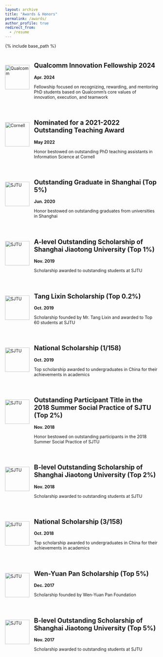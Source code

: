 ```yaml
---
layout: archive
title: "Awards & Honors"
permalink: /awards/
author_profile: true
redirect_from:
  - /resume
---
```


{% include base_path %}
<div style="display: flex; align-items: flex-start; margin-bottom: 20px;">
    <img src="https://keli97.github.io/files/university/qualcomm.png" alt="Qualcomm" style="width: 80px; height: auto; margin-right: 15px; margin-top: 40px;">
    <div>
        <h2>Qualcomm Innovation Fellowship 2024</h2>
        <p><strong>Apr. 2024</strong></p>
        <p>Fellowship focused on recognizing, rewarding, and mentoring PhD students based on Qualcomm’s core values of innovation, execution, and teamwork</p>
    </div>
</div>

<div style="display: flex; align-items: flex-start; margin-bottom: 20px;">
    <img src="https://keli97.github.io/files/university/cornell.png" alt="Cornell" style="width: 80px; height: auto; margin-right: 15px; margin-top: 40px;">
    <div>
        <h2>Nominated for a 2021-2022 Outstanding Teaching Award</h2>
        <p><strong>May 2022</strong></p>
        <p>Honor bestowed on outstanding PhD teaching assistants in Information Science at Cornell</p>
    </div>
</div>

<div style="display: flex; align-items: flex-start; margin-bottom: 20px;">
    <img src="https://keli97.github.io/files/university/sjtu.png" alt="SJTU" style="width: 80px; height: auto; margin-right: 15px; margin-top: 40px;">
    <div>
        <h2>Outstanding Graduate in Shanghai (Top 5%)</h2>
        <p><strong>Jun. 2020</strong></p>
        <p>Honor bestowed on outstanding graduates from universities in Shanghai</p>
    </div>
</div>

<div style="display: flex; align-items: flex-start; margin-bottom: 20px;">
    <img src="https://keli97.github.io/files/university/sjtu.png" alt="SJTU" style="width: 80px; height: auto; margin-right: 15px; margin-top: 40px;">
    <div>
        <h2>A-level Outstanding Scholarship of Shanghai Jiaotong University (Top 1%)</h2>
        <p><strong>Nov. 2019</strong></p>
        <p>Scholarship awarded to outstanding students at SJTU</p>
    </div>
</div>

<div style="display: flex; align-items: flex-start; margin-bottom: 20px;">
    <img src="https://keli97.github.io/files/university/sjtu.png" alt="SJTU" style="width: 80px; height: auto; margin-right: 15px; margin-top: 40px;">
    <div>
        <h2>Tang Lixin Scholarship (Top 0.2%)</h2>
        <p><strong>Oct. 2019</strong></p>
        <p>Scholarship founded by Mr. Tang Lixin and awarded to Top 60 students at SJTU</p>
    </div>
</div>

<div style="display: flex; align-items: flex-start; margin-bottom: 20px;">
    <img src="https://keli97.github.io/files/university/sjtu.png" alt="SJTU" style="width: 80px; height: auto; margin-right: 15px; margin-top: 40px;">
    <div>
        <h2>National Scholarship (1/158)</h2>
        <p><strong>Oct. 2019</strong></p>
        <p>Top scholarship awarded to undergraduates in China for their achievements in academics</p>
    </div>
</div>

<div style="display: flex; align-items: flex-start; margin-bottom: 20px;">
    <img src="https://keli97.github.io/files/university/sjtu.png" alt="SJTU" style="width: 80px; height: auto; margin-right: 15px; margin-top: 40px;">
    <div>
        <h2>Outstanding Participant Title in the 2018 Summer Social Practice of SJTU (Top 2%)</h2>
        <p><strong>Nov. 2018</strong></p>
        <p>Honor bestowed on outstanding participants in the 2018 Summer Social Practice of SJTU</p>
    </div>
</div>

<div style="display: flex; align-items: flex-start; margin-bottom: 20px;">
    <img src="https://keli97.github.io/files/university/sjtu.png" alt="SJTU" style="width: 80px; height: auto; margin-right: 15px; margin-top: 40px;">
    <div>
        <h2>B-level Outstanding Scholarship of Shanghai Jiaotong University (Top 2%)</h2>
        <p><strong>Nov. 2018</strong></p>
        <p>Scholarship awarded to outstanding students at SJTU</p>
    </div>
</div>

<div style="display: flex; align-items: flex-start; margin-bottom: 20px;">
    <img src="https://keli97.github.io/files/university/sjtu.png" alt="SJTU" style="width: 80px; height: auto; margin-right: 15px; margin-top: 40px;">
    <div>
        <h2>National Scholarship (3/158)</h2>
        <p><strong>Oct. 2018</strong></p>
        <p>Top scholarship awarded to undergraduates in China for their achievements in academics</p>
    </div>
</div>

<div style="display: flex; align-items: flex-start; margin-bottom: 20px;">
    <img src="https://keli97.github.io/files/university/sjtu.png" alt="SJTU" style="width: 80px; height: auto; margin-right: 15px; margin-top: 40px;">
    <div>
        <h2>Wen-Yuan Pan Scholarship (Top 5%)</h2>
        <p><strong>Dec. 2017</strong></p>
        <p>Scholarship founded by Wen-Yuan Pan Foundation</p>
    </div>
</div>

<div style="display: flex; align-items: flex-start; margin-bottom: 20px;">
    <img src="https://keli97.github.io/files/university/sjtu.png" alt="SJTU" style="width: 80px; height: auto; margin-right: 15px; margin-top: 40px;">
    <div>
        <h2>B-level Outstanding Scholarship of Shanghai Jiaotong University (Top 5%)</h2>
        <p><strong>Nov. 2017</strong></p>
        <p>Scholarship awarded to outstanding students at SJTU</p>
    </div>
</div>
